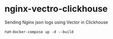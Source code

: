 
# nginx-vectro-clickhouse


Sending Nginx json logs using Vector in Clickhouse

run ```docker-compose up -d --build```

